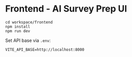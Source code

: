 # Frontend - AI Survey Prep UI

```
cd workspace/frontend
npm install
npm run dev
```

Set API base via `.env`:

```
VITE_API_BASE=http://localhost:8000
```
